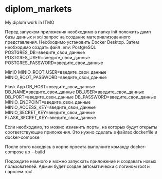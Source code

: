 # diplom_markets
My diplom work in ITMO

Перед запуском приложения необходимо в папку init положить дамп базы данных и sql запрос на создание материализованного представления. Необходимо установить Docker Desktop.
Затем необходимо создать файл .env:
PostgreSQL
POSTGRES_DB=введите_свои_данные
POSTGRES_USER=введите_свои_данные
POSTGRES_PASSWORD=введите_свои_данные

MinIO
MINIO_ROOT_USER=введите_свои_данные
MINIO_ROOT_PASSWORD=введите_свои_данные

Flask App
DB_HOST=введите_свои_данные
DB_NAME=введите_свои_данные
DB_USER=введите_свои_данные
DB_PORT=введите_свои_данные
DB_PASSWORD=введите_свои_данные
MINIO_ENDPOINT=введите_свои_данные
MINIO_ACCESS_KEY=введите_свои_данные
MINIO_SECRET_KEY=введите_свои_данные
FLASK_SECRET_KEY=введите_свои_данные

Если необходимо, то можно изменить порты, на которых будут открыты соответствующие приложения. Это нужно сделать в файлах dockerfile и docker-compose

После этого находясь в корне проекта выполните команду docker-compose up --build

Подождите немного и можно запускать приложение и создавать новых пользователей.
Админ будет создан автоматически с логином root и паролем root
